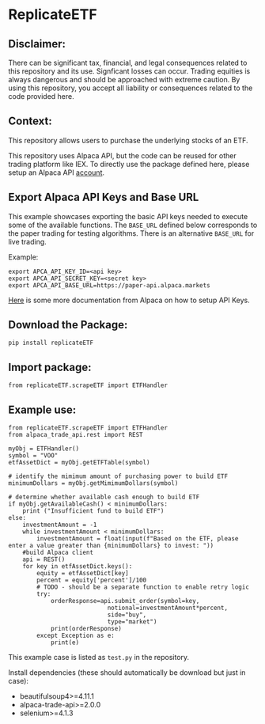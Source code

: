 # ReplicateETF

## Disclaimer:
There can be significant tax, financial, and legal consequences related to this repository and its use.
Signficant losses can occur. Trading equities is always dangerous and should be approached with extreme caution.
By using this repository, you accept all liability or consequences related to the code provided here.

## Context:
This repository allows users to purchase the underlying stocks of an ETF.

This repository uses Alpaca API, but the code can be reused for other trading platform like IEX. To directly
use the package defined here, please setup an Alpaca API [account](https://alpaca.markets/docs/).

## Export Alpaca API Keys and Base URL

This example showcases exporting the basic API keys needed to execute some of the available functions. The `BASE_URL` defined below corresponds to the paper trading for testing algorithms. There is an alternative `BASE_URL` for live trading.

Example:
```
export APCA_API_KEY_ID=<api key>
export APCA_API_SECRET_KEY=<secret key>
export APCA_API_BASE_URL=https://paper-api.alpaca.markets
```

[Here](https://alpaca.markets/deprecated/docs/api-documentation/how-to/) is some more documentation from Alpaca on how to setup API Keys.

## Download the Package:
```
pip install replicateETF
```

## Import package:
```
from replicateETF.scrapeETF import ETFHandler
```

## Example use:
```
from replicateETF.scrapeETF import ETFHandler
from alpaca_trade_api.rest import REST

myObj = ETFHandler()
symbol = "VOO"
etfAssetDict = myObj.getETFTable(symbol)

# identify the mimimum amount of purchasing power to build ETF
minimumDollars = myObj.getMimimumDollars(symbol)

# determine whether available cash enough to build ETF
if myObj.getAvailableCash() < minimumDollars:
    print ("Insufficient fund to build ETF")
else:
    investmentAmount = -1
    while investmentAmount < minimumDollars:
        investmentAmount = float(input(f"Based on the ETF, please enter a value greater than {minimumDollars} to invest: "))
    #build Alpaca client
    api = REST()
    for key in etfAssetDict.keys():
        equity = etfAssetDict[key]
        percent = equity['percent']/100
        # TODO - should be a separate function to enable retry logic
        try:
            orderResponse=api.submit_order(symbol=key, 
                            notional=investmentAmount*percent, 
                            side="buy",
                            type="market")
            print(orderResponse)
        except Exception as e:
            print(e)
```

This example case is listed as `test.py` in the repository.

Install dependencies (these should automatically be download but just in case):
- beautifulsoup4>=4.11.1
- alpaca-trade-api>=2.0.0
- selenium>=4.1.3
